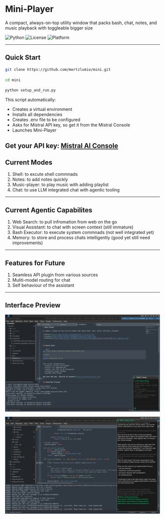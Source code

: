 # Mini-Player

A compact, always-on-top utility window that packs bash, chat, notes, and music playback with toggleable bigger size

![Python](https://img.shields.io/badge/python-3.7+-blue.svg)
![License](https://img.shields.io/badge/license-MIT-green.svg)
![Platform](https://img.shields.io/badge/platform-Windows%20%7C%20macOS%20%7C%20Linux-lightgrey.svg)

---

## Quick Start

```bash
git clone https://github.com/mertzlumio/mini.git

cd mini

python setup_and_run.py
```

This script automatically:
- Creates a virtual environment
- Installs all dependencies
- Creates .env file to be configured
- Asks for Mistral API key, so get it from the Mistral Console
- Launches Mini-Player

Get your API key: [Mistral AI Console](https://console.mistral.ai/)
---
## Current Modes
1. Shell: to excute shell commnads
2. Notes: to add notes quickly
3. Music-player: to play music with adding playlist
4. Chat: to use LLM integrated chat with agentic tooling
---
## Current Agentic Capabilites
1. Web Search: to pull infromation from web on the go
2. Visual Assistant: to chat with screen context (still immature)
3. Bash Executor: to execute system commnads (not well integrated yet)
4. Memory: to store and process chats intelligently (good yet still need improvements)
---
## Features for Future
1. Seamless API plugin from various sources
2. Muliti-model routing for chat
3. Self behaviour of the assistant
---
## Interface Preview

![Mini-Player Console Interface](/screenshots/20250821_10h36m29s_grim.png)

![Mini-Player Console Interface](/screenshots/20250819_22h21m23s_grim.png)
